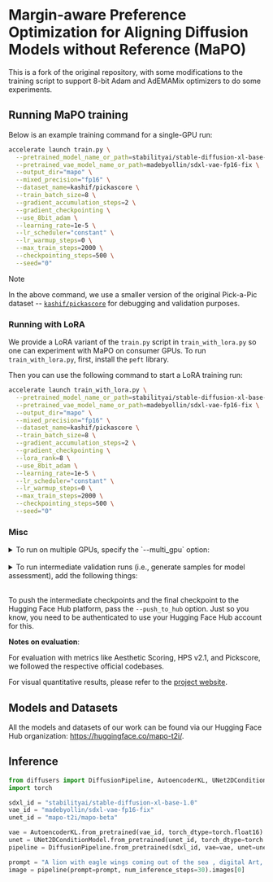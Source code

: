 # Margin-aware Preference Optimization for Aligning Diffusion Models without Reference (MaPO)

This is a fork of the original repository, with some modifications to the training script to support 8-bit Adam and AdEMAMix optimizers to do some experiments.

## Running MaPO training

Below is an example training command for a single-GPU run:

```bash
accelerate launch train.py \
  --pretrained_model_name_or_path=stabilityai/stable-diffusion-xl-base-1.0  \
  --pretrained_vae_model_name_or_path=madebyollin/sdxl-vae-fp16-fix \
  --output_dir="mapo" \
  --mixed_precision="fp16" \
  --dataset_name=kashif/pickascore \
  --train_batch_size=8 \
  --gradient_accumulation_steps=2 \
  --gradient_checkpointing \
  --use_8bit_adam \
  --learning_rate=1e-5 \
  --lr_scheduler="constant" \
  --lr_warmup_steps=0 \
  --max_train_steps=2000 \
  --checkpointing_steps=500 \
  --seed="0" 
```

> [!NOTE]  
> In the above command, we use a smaller version of the original Pick-a-Pic dataset -- [`kashif/pickascore`](https://huggingface.co/datasets/kashif/pickascore) for debugging and validation purposes.

### Running with LoRA

We provide a LoRA variant of the `train.py` script in `train_with_lora.py` so one can experiment with MaPO on consumer GPUs. To run `train_with_lora.py`, first, install the `peft` library. 

Then you can use the following command to start a LoRA training run:

```bash
accelerate launch train_with_lora.py \
  --pretrained_model_name_or_path=stabilityai/stable-diffusion-xl-base-1.0  \
  --pretrained_vae_model_name_or_path=madebyollin/sdxl-vae-fp16-fix \
  --output_dir="mapo" \
  --mixed_precision="fp16" \
  --dataset_name=kashif/pickascore \
  --train_batch_size=8 \
  --gradient_accumulation_steps=2 \
  --gradient_checkpointing \
  --lora_rank=8 \
  --use_8bit_adam \
  --learning_rate=1e-5 \
  --lr_scheduler="constant" \
  --lr_warmup_steps=0 \
  --max_train_steps=2000 \
  --checkpointing_steps=500 \
  --seed="0" 
```

### Misc

<details>
<summary>To run on multiple GPUs, specify the `--multi_gpu` option:</summary>

```bash
accelerate launch --multi_gpu train.py \
  --pretrained_model_name_or_path=stabilityai/stable-diffusion-xl-base-1.0  \
  --pretrained_vae_model_name_or_path=madebyollin/sdxl-vae-fp16-fix \
  --output_dir="mapo" \
  --mixed_precision="fp16" \
  --dataset_name=kashif/pickascore \
  --train_batch_size=8 \
  --gradient_accumulation_steps=2 \
  --gradient_checkpointing \
  --use_8bit_adam \
  --learning_rate=1e-5 \
  --lr_scheduler="constant" \
  --lr_warmup_steps=0 \
  --max_train_steps=2000 \
  --checkpointing_steps=500 \
  --seed="0" 
```
</details><br>

<details>
<summary>To run intermediate validation runs (i.e., generate samples for model assessment), add the following things:</summary>

```diff
+  --run_validation --validation_steps=50 \
+  --report_to="wandb"
```

This will additionally, log the generated results and other metrics to Weights and Biases. This requires you to install the `wandb` Python package. 

Another option for an experiment logger is `tensorboard`. 
</details><br>

To push the intermediate checkpoints and the final checkpoint to the Hugging Face Hub platform, pass the `--push_to_hub` option. Just so you know, you need to be authenticated to use your Hugging Face Hub account for this. 

**Notes on evaluation**:

For evaluation with metrics like Aesthetic Scoring, HPS v2.1, and Pickscore, we followed the respective official codebases.

For visual quantitative results, please refer to the [project website](https://mapo-t2i.github.io/).

## Models and Datasets

All the models and datasets of our work can be found via our Hugging Face Hub organization: https://huggingface.co/mapo-t2i/.

## Inference

```python
from diffusers import DiffusionPipeline, AutoencoderKL, UNet2DConditionModel
import torch 

sdxl_id = "stabilityai/stable-diffusion-xl-base-1.0"
vae_id = "madebyollin/sdxl-vae-fp16-fix"
unet_id = "mapo-t2i/mapo-beta"

vae = AutoencoderKL.from_pretrained(vae_id, torch_dtype=torch.float16)
unet = UNet2DConditionModel.from_pretrained(unet_id, torch_dtype=torch.float16)
pipeline = DiffusionPipeline.from_pretrained(sdxl_id, vae=vae, unet=unet, torch_dtype=torch.float16).to("cuda")

prompt = "A lion with eagle wings coming out of the sea , digital Art, Greg rutkowski, Trending artstation, cinematographic, hyperrealistic"
image = pipeline(prompt=prompt, num_inference_steps=30).images[0]
```
